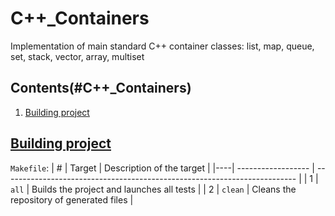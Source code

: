 # C++_Containers
Implementation of main standard C++ container classes: list, map, queue, set, stack, vector, array, multiset

## Contents(#C++_Containers)
1. [Building project](#building-project)

## [Building project](#C++_Containers)
`Makefile`:
| #  | Target             | Description of the target                                                 |
|----| ------------------ | ------------------------------------------------------------------------- |
| 1  | `all`              | Builds the project and launches all tests                                 |
| 2  | `clean`            | Cleans the repository of generated files                                  |

